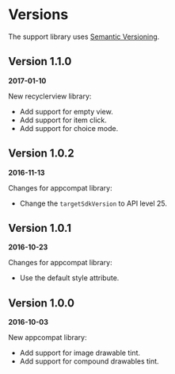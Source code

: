 Versions
========

The support library uses [Semantic Versioning](http://semver.org).

Version 1.1.0
-------------

**2017-01-10**

New recyclerview library:
- Add support for empty view.
- Add support for item click.
- Add support for choice mode.

Version 1.0.2
-------------

**2016-11-13**

Changes for appcompat library:
- Change the `targetSdkVersion` to API level 25.

Version 1.0.1
-------------

**2016-10-23**

Changes for appcompat library:
- Use the default style attribute.

Version 1.0.0
-------------

**2016-10-03**

New appcompat library:
- Add support for image drawable tint.
- Add support for compound drawables tint.
